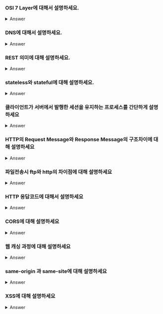 ### OSI 7 Layer에 대해서 설명하세요.

<details>
   <summary> Answer </summary>
<br />
   컴퓨터 네트워크 프로토콜을 기능에 따라 계층별로 나눈 것으로 물리 계층, 데이터 링크 계층, 네트워크 계층, 전송 계층, 세션 계층, 표현 계층, 응용 계층으로 이루어진다.<br />
   계층을 나눔으로써 네트워크가 일어나는 과정들을 명확하게 알아볼 수 있고, 각 계층의 내부를 자유롭게 설계할 수 있다.<br />
   네트워크 통신 과정에서 응용 계층부터 차례로 헤더가 붙으며 캡슐화되고 반대로 물리 계층부터 차례로 사용한 헤더를 떼어내며 역캡슐화한다.<br />
</details>

### DNS에 대해서 설명하세요.

<details>
   <summary> Answer </summary>
<br />
   도메인 네임과 IP 주소를 서로 변환해주는 시스템이다.<br />
   Local DNS Server와 Root DNS Server, TLD Server 등을 거치며 변환된다.<br />
</details>

### REST 의미에 대해 설명하세요.
   
<details>
   <summary> Answer </summary>
<br />
   심플한 인터페이스를 설계하기 위한 아키텍처이다. HTTP와 잘 어울리고, 유연성이 높은 방식이다. 그래서 특히 MSA에서는 대부분 REST API를 도입한다.<br />
   Uniform Interface, Stateless, Cacheable, Self-descriptiveness, Layered System, Server-Client 구조 등을 특징으로 꼽을 수 있다.<br />
   HTTP 상의 REST API는 URI로 자원을 나타내고, Method로 자원에 대한 행위를 표현한다.<br />
</details>
   

### stateless와 stateful에 대해 설명하세요.  
  
<details>
   <summary> Answer </summary>
<br />
   상태와 관계 없이 같은 요청에 대해 같은 응답을 유지하면 stateless한 것이고, 상태에 따라 다른 동작을 하면 stateful한 것이다.<br />
   응답하는 쪽(Server)에서 요청하는 쪽(Client)의 정보를 가지고 있으면 stateful하다고 한다.<br />
   HTTP의 경우, 기본적으로 stateless한 프로토콜로 각 요청은 서로 분리된 트랜잭션을 가진다. <br />
   그래서 사용자 인증 정보 등 유지 되어야하는 정보가 있을 경우, 쿠키와 세션 등을 사용하여 stateful하게 동작할 수 있다.<br />
</details>


### 클라이언트가 서버에서 발행한 세션을 유지하는 프로세스를 간단하게 설명하세요

<details>
   <summary> Answer </summary>
<br />
   클라이언트가 session id 없이 요청을 한 경우, 서버는 새로 session id를 발급하여 세션 정보들을 서버에 저장해두고 response에는 session id를 담아 응답한다.<br />
   이 때, Set-cookie 헤더를 이용해 클라이언트에서 session id를 저장해놓을 수 있도록 한다.<br />
   클라이언트는 이후 요청을 보낼 때 헤더에 session id 값을 담아 보내면, 서버에서는 session id에 해당하는 정보들을 활용할 수 있게 된다.<br />
</details>

### HTTP의 Request Message와 Response Message의 구조차이에 대해 설명하세요

<details>
   <summary> Answer </summary>
<br />
   헤더와 바디로 나누어져 있는 것은 같고, 메시지 헤더가 리퀘스트 라인이나 상태 라인을 포함한다는 점이 서로 다르다.<br />
   Request는 HTTP 버전과 메소드, URI를 담은 리퀘스트 라인을 포함하고 있다.<br />
   Response는 HTTP 버전과 결과를 나타내는 상태 코드, 설명을 담은 상태 라인을 포함하고 있다.<br />
</details>

### 파일전송시 ftp와 http의 차이점에 대해 설명하세요

<details>
   <summary> Answer </summary>
<br />
   FTP는 양방향 프로토콜로 한번 커넥션을 맺고 파일업/다운로드를 여러번 수행하고 커넥션을 해제할 수 있다.<br />
   HTTP는 단방향 프로토콜로 한번의 커넥션으로 하나의 요청->응답을 통해 파일업/다운로드를 수행한다.<br />
</details>

### HTTP 응답코드에 대해서 설명하세요

<details>
   <summary> Answer </summary>
<br />
   
</details>

### CORS에 대해 설명하세요

<details>
   <summary> Answer </summary>
<br />
   
</details>

### 웹 캐싱 과정에 대해 설명하세요

<details>
   <summary> Answer </summary>
<br />
   웹 애플리케이션 서버 앞단에 캐싱 프록시 서버를 추가하여 새로운 리퀘스트가 들어왔을 때 캐시 서버에서 실제 서버의 응답을 캐싱해두고
다음 번에 같은 리퀘스트가 들어온 경우 웹 애플리케이션 서버에 요청을 보내지 않고 직접 캐시된 응답을 반환한다. 
</details>

### same-origin 과 same-site에 대해 설명하세요

<details>
   <summary> Answer </summary>
<br />
   same-origin : scheme, host, port가 모두 같음
   same-site : 서브도메인을 제외하고 TLD와 그 다음 도메인만 같으면 same-site. (example.com)

   same-site는 쿠키 설정 시 공유 기준이 된다. 
</details>

### XSS에 대해 설명하세요

<details>
   <summary> Answer </summary>
<br />
   사용자 입력 값에 스크립트를 넣어 해당 스크립트를 실행시키는 공격이다. 
   저장되는 입력 값에 스크립트를 삽입해 지속적으로 공격하는 방식을 Stored XSS라고 하며
   일회성으로 요청 파라미터에 스크립트를 삽입하는 방식을 Reflected XSS라고 한다. 
   Reflected XSS는 보통 브라우저에 차단 처리가 되어있다. 
   사용자 정보 탈취나 브라우저에서 악성 스크립트가 실행되도록 하는 방식이기 때문에 공격대상은 서버보다는 클라이언트가 된다. 
   CSRF는 사용자가 인증되어있는 상태를 이용해서 서버를 대상으로 공격하는 방식이다. 
</details>
